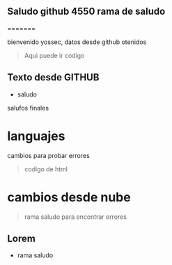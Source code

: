 ## Saludo github 4550 rama de saludo
=======

bienvenido yossec, datos desde github otenidos
> Aqui puede ir codigo
>
## Texto desde GITHUB
 - saludo

salufos finales
# languajes
 cambios 
 para probar errores
 > codigo de html
 # cambios desde nube
> rama saludo para encontrar errores
## Lorem
- rama saludo
